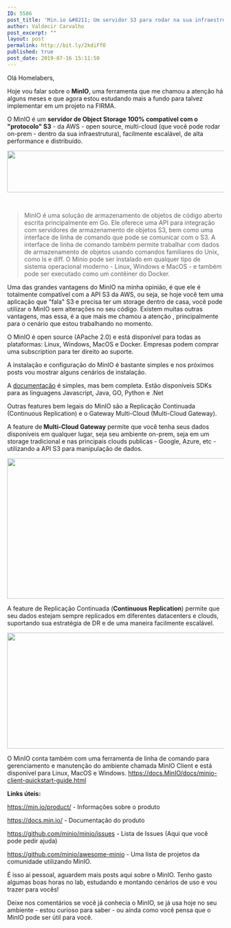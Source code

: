 ```yaml
---
ID: 5586
post_title: 'Min.io &#8211; Um servidor S3 para rodar na sua infraestrutura'
author: Valdecir Carvalho
post_excerpt: ""
layout: post
permalink: http://bit.ly/2kdiFfO
published: true
post_date: 2019-07-16 15:11:50
---
```

Olá Homelabers,

Hoje vou falar sobre o <strong>MinIO</strong>, uma ferramenta que me chamou a atenção há alguns meses e que agora estou estudando mais a fundo para talvez implementar em um projeto na FIRMA.

O MinIO é um <strong>servidor de Object Storage 100% compatível com o "protocolo" S3</strong> - da AWS - open source, multi-cloud (que você pode rodar on-prem - dentro da sua infraestrutura), facilmente escalável, de alta performance e distribuído.

<img class="aligncenter size-large wp-image-5592" src="http://homelaber.com.br/site/wp-content/uploads/2019/07/MINIO_wordmark-644x97.png" alt="" width="644" height="97" />

&nbsp;
<blockquote>MinIO é uma solução de armazenamento de objetos de código aberto escrita principalmente em Go. Ele oferece uma API para integração com servidores de armazenamento de objetos S3, bem como uma interface de linha de comando que pode se comunicar com o S3. A interface de linha de comando também permite trabalhar com dados de armazenamento de objetos usando comandos familiares do Unix, como ls e diff. O Minio pode ser instalado em qualquer tipo de sistema operacional moderno - Linux, Windows e MacOS - e também pode ser executado como um contêiner do Docker.</blockquote>
Uma das grandes vantagens do MinIO na minha opinião, é que ele é totalmente compatível com a API S3 da AWS, ou seja, se hoje você tem uma aplicação que "fala" S3 e precisa ter um storage dentro de casa, você pode utilizar o MinIO sem alterações no seu código. Existem muitas outras vantagens, mas essa, é a que mais me chamou a atenção , principalmente para o cenário que estou trabalhando no momento.

O MinIO é open source (APache 2.0) e está disponível para todas as plataformas: Linux, Windows, MacOS e Docker. Empresas podem comprar uma subscription para ter direito ao suporte.

A instalação e configuração do MinIO é bastante simples e nos próximos posts vou mostrar alguns cenários de instalação.

A <a href="https://docs.min.io/" target="_blank" rel="noopener noreferrer">documentação</a> é simples, mas bem completa. Estão disponíveis SDKs para as linguagens Javascript, Java, GO, Python e .Net

Outras features bem legais do MinIO são a Replicação Continuada (Continuous Replication) e o Gateway Multi-Cloud (Multi-Cloud Gateway).

A feature de<strong> Multi-Cloud Gateway</strong> permite que você tenha seus dados disponíveis em qualquer lugar, seja seu ambiente on-prem, seja em um storage tradicional e nas principais clouds publicas - Google, Azure, etc - utilizando a API S3 para manipulação de dados.

<img class="aligncenter size-large wp-image-5604" src="http://homelaber.com.br/site/wp-content/uploads/2019/07/min.io-multi-cloud-gateway-644x327.jpg" alt="" width="644" height="327" />

A feature de Replicação Continuada (<strong>Continuous Replication</strong>) permite que seu dados estejam sempre replicados em diferentes datacenters e clouds, suportando sua estratégia de DR e de uma maneira facilmente escalável.

<img class="aligncenter size-large wp-image-5605" src="http://homelaber.com.br/site/wp-content/uploads/2019/07/min.io-continuous-replication-644x270.jpg" alt="" width="644" height="270" />

O MinIO conta também com uma ferramenta de linha de comando para gerenciamento e manutenção do ambiente chamada MinIO Client e está disponível para Linux, MacOS e Windows. https://docs.MinIO/docs/minio-client-quickstart-guide.html

<strong>Links úteis:</strong>

<a href="https://min.io/product/" target="_blank" rel="noopener noreferrer">https://min.io/product/</a> - Informações sobre o produto

<a href="https://docs.min.io/" target="_blank" rel="noopener noreferrer">https://docs.min.io/</a> - Documentação do produto

<a href="https://github.com/minio/minio/issues" target="_blank" rel="noopener noreferrer">https://github.com/minio/minio/issues</a> - Lista de Issues (Aqui que você pode pedir ajuda)

<a href="https://github.com/minio/awesome-minio" target="_blank" rel="noopener noreferrer">https://github.com/minio/awesome-minio</a> - Uma lista de projetos da comunidade utilizando MinIO.

É isso ai pessoal, aguardem mais posts aqui sobre o MinIO. Tenho gasto algumas boas horas no lab, estudando e montando cenários de uso e vou trazer para vocês!

Deixe nos comentários se você já conhecia o MinIO, se já usa hoje no seu ambiente - estou curioso para saber - ou ainda como você pensa que o MinIO pode ser útil para você.